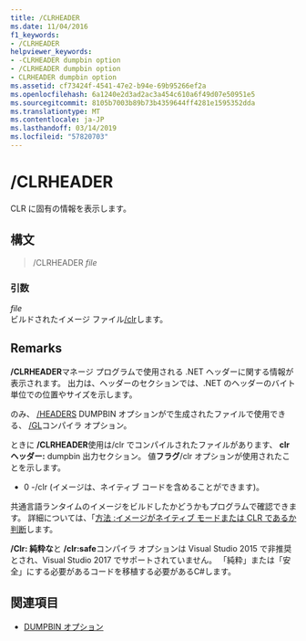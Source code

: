 ```yaml
---
title: /CLRHEADER
ms.date: 11/04/2016
f1_keywords:
- /CLRHEADER
helpviewer_keywords:
- -CLRHEADER dumpbin option
- /CLRHEADER dumpbin option
- CLRHEADER dumpbin option
ms.assetid: cf73424f-4541-47e2-b94e-69b95266ef2a
ms.openlocfilehash: 6a1240e2d3ad2ac3a454c610a6f49d07e50951e5
ms.sourcegitcommit: 8105b7003b89b73b4359644ff4281e1595352dda
ms.translationtype: MT
ms.contentlocale: ja-JP
ms.lasthandoff: 03/14/2019
ms.locfileid: "57820703"
---
```

# <a name="clrheader"></a>/CLRHEADER

CLR に固有の情報を表示します。

## <a name="syntax"></a>構文

> /CLRHEADER *file*

### <a name="arguments"></a>引数

*file*<br/>
ビルドされたイメージ ファイル[/clr](clr-common-language-runtime-compilation.md)します。

## <a name="remarks"></a>Remarks

**/CLRHEADER**マネージ プログラムで使用される .NET ヘッダーに関する情報が表示されます。 出力は、ヘッダーのセクションでは、.NET のヘッダーのバイト単位での位置やサイズを示します。

のみ、 [/HEADERS](headers.md) DUMPBIN オプションがで生成されたファイルで使用できる、 [/GL](gl-whole-program-optimization.md)コンパイラ オプション。

ときに **/CLRHEADER**使用は/clr でコンパイルされたファイルがあります、 **clr ヘッダー:** dumpbin 出力セクション。 値**フラグ**/clr オプションが使用されたことを示します。

- 0 -/clr (イメージは、ネイティブ コードを含めることができます)。

共通言語ランタイムのイメージをビルドしたかどうかもプログラムで確認できます。  詳細については、「[方法 :イメージがネイティブ モードまたは CLR であるか判断](../../dotnet/how-to-determine-if-an-image-is-native-or-clr.md)します。

**/Clr: 純粋な**と **/clr:safe**コンパイラ オプションは Visual Studio 2015 で非推奨とされ、Visual Studio 2017 でサポートされていません。 「純粋」または「安全」にする必要があるコードを移植する必要があるC#します。

## <a name="see-also"></a>関連項目

- [DUMPBIN オプション](dumpbin-options.md)
